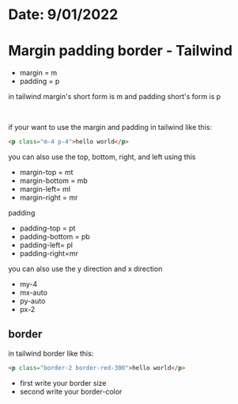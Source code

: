 # Date: 9/01/2022

# Margin padding border - Tailwind

- margin = m
- padding = p

in tailwind margin's short form is m and padding short's form is p

<br>

if your want to use the margin and padding in tailwind like this:

```html
<p class="m-4 p-4">hello world</p>
```

you can also use the top, bottom, right, and left
using this

- margin-top = mt
- margin-bottom = mb
- margin-left= ml
- margin-right = mr

padding

- padding-top = pt
- padding-bottom = pb
- padding-left= pl
- padding-right=mr

you can also use the y direction and x direction

- my-4
- mx-auto
- py-auto
- px-2

## border

in tailwind border like this:

```html
<p class="border-2 border-red-300">hello world</p>
```

- first write your border size
- second write your border-color
